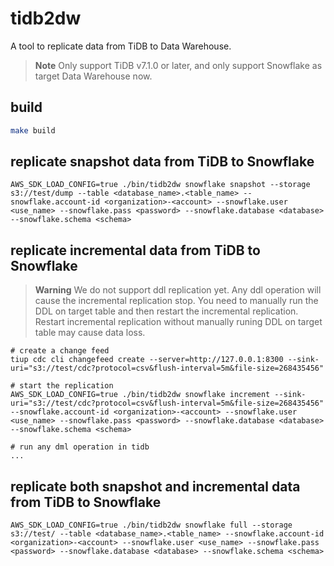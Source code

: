 # tidb2dw

A tool to replicate data from TiDB to Data Warehouse.

> **Note**
> Only support TiDB v7.1.0 or later, and only support Snowflake as target Data Warehouse now.

## build

```bash
make build
```

## replicate snapshot data from TiDB to Snowflake

```shell
AWS_SDK_LOAD_CONFIG=true ./bin/tidb2dw snowflake snapshot --storage s3://test/dump --table <database_name>.<table_name> --snowflake.account-id <organization>-<account> --snowflake.user <use_name> --snowflake.pass <password> --snowflake.database <database> --snowflake.schema <schema>
```

## replicate incremental data from TiDB to Snowflake

> **Warning**
> We do not support ddl replication yet. Any ddl operation will cause the incremental replication stop. You need to manually run the DDL on target table and then restart the incremental replication.
> Restart incremental replication without manually runing DDL on target table may cause data loss.

```shell
# create a change feed
tiup cdc cli changefeed create --server=http://127.0.0.1:8300 --sink-uri="s3://test/cdc?protocol=csv&flush-interval=5m&file-size=268435456"

# start the replication
AWS_SDK_LOAD_CONFIG=true ./bin/tidb2dw snowflake increment --sink-uri="s3://test/cdc?protocol=csv&flush-interval=5m&file-size=268435456" --snowflake.account-id <organization>-<account> --snowflake.user <use_name> --snowflake.pass <password> --snowflake.database <database> --snowflake.schema <schema>

# run any dml operation in tidb
...
```

## replicate both snapshot and incremental data from TiDB to Snowflake

```shell
AWS_SDK_LOAD_CONFIG=true ./bin/tidb2dw snowflake full --storage s3://test/ --table <database_name>.<table_name> --snowflake.account-id <organization>-<account> --snowflake.user <use_name> --snowflake.pass <password> --snowflake.database <database> --snowflake.schema <schema>
```
